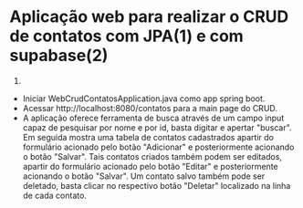 # Aplicação web para realizar o CRUD de contatos com JPA(1) e com supabase(2)
1)
- Iniciar WebCrudContatosApplication.java como app spring boot.
- Acessar http://localhost:8080/contatos para a main page do CRUD.
- A aplicação oferece ferramenta de busca através de um campo input capaz de pesquisar por nome e por id, basta digitar e apertar "buscar". Em seguida mostra uma tabela de contatos cadastrados apartir do formulário acionado pelo botão "Adicionar" e posteriormente acionando o botão "Salvar". Tais contatos criados também podem ser editados, apartir do formulário acionado pelo botão "Editar" e posteriormente acionando o botão "Salvar". Um contato salvo também pode ser deletado, basta clicar no respectivo botão "Deletar" localizado na linha de cada contato.
